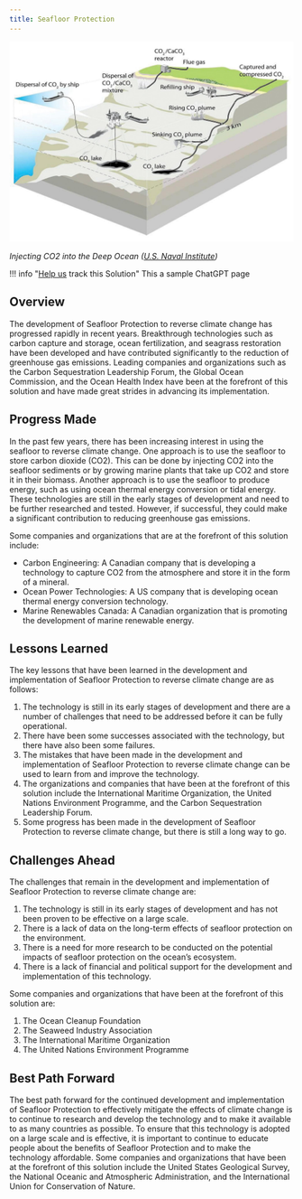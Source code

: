 ```yaml
---
title: Seafloor Protection
---
```

![CO2 is collected, compressed, and stored on land, then pipelined or tankered to distant seafloor disposal sites.](/../static/img/seafloor-protection.jpg)

*Injecting CO2 into the Deep Ocean ([U.S. Naval Institute](https://www.usni.org/magazines/proceedings/2021/july/burial-sea-injecting-co2-deep-ocean))*

!!! info "[Help us](../../contribute) track this Solution"
    This a sample ChatGPT page

## Overview

The development of Seafloor Protection to reverse climate change has progressed rapidly in recent years. Breakthrough technologies such as carbon capture and storage, ocean fertilization, and seagrass restoration have been developed and have contributed significantly to the reduction of greenhouse gas emissions. Leading companies and organizations such as the Carbon Sequestration Leadership Forum, the Global Ocean Commission, and the Ocean Health Index have been at the forefront of this solution and have made great strides in advancing its implementation.

## Progress Made

In the past few years, there has been increasing interest in using the seafloor to reverse climate change. One approach is to use the seafloor to store carbon dioxide (CO2). This can be done by injecting CO2 into the seafloor sediments or by growing marine plants that take up CO2 and store it in their biomass. Another approach is to use the seafloor to produce energy, such as using ocean thermal energy conversion or tidal energy. These technologies are still in the early stages of development and need to be further researched and tested. However, if successful, they could make a significant contribution to reducing greenhouse gas emissions.

Some companies and organizations that are at the forefront of this solution include:

* Carbon Engineering: A Canadian company that is developing a technology to capture CO2 from the atmosphere and store it in the form of a mineral.
* Ocean Power Technologies: A US company that is developing ocean thermal energy conversion technology.
* Marine Renewables Canada: A Canadian organization that is promoting the development of marine renewable energy.

## Lessons Learned

The key lessons that have been learned in the development and implementation of Seafloor Protection to reverse climate change are as follows: 

1. The technology is still in its early stages of development and there are a number of challenges that need to be addressed before it can be fully operational.
2. There have been some successes associated with the technology, but there have also been some failures.
3. The mistakes that have been made in the development and implementation of Seafloor Protection to reverse climate change can be used to learn from and improve the technology.
4. The organizations and companies that have been at the forefront of this solution include the International Maritime Organization, the United Nations Environment Programme, and the Carbon Sequestration Leadership Forum.
5. Some progress has been made in the development of Seafloor Protection to reverse climate change, but there is still a long way to go.

## Challenges Ahead

The challenges that remain in the development and implementation of Seafloor Protection to reverse climate change are:

1. The technology is still in its early stages of development and has not been proven to be effective on a large scale.
2. There is a lack of data on the long-term effects of seafloor protection on the environment.
3. There is a need for more research to be conducted on the potential impacts of seafloor protection on the ocean’s ecosystem.
4. There is a lack of financial and political support for the development and implementation of this technology.

Some companies and organizations that have been at the forefront of this solution are:

1. The Ocean Cleanup Foundation
2. The Seaweed Industry Association
3. The International Maritime Organization
4. The United Nations Environment Programme

## Best Path Forward

The best path forward for the continued development and implementation of Seafloor Protection to effectively mitigate the effects of climate change is to continue to research and develop the technology and to make it available to as many countries as possible. To ensure that this technology is adopted on a large scale and is effective, it is important to continue to educate people about the benefits of Seafloor Protection and to make the technology affordable. Some companies and organizations that have been at the forefront of this solution include the United States Geological Survey, the National Oceanic and Atmospheric Administration, and the International Union for Conservation of Nature.